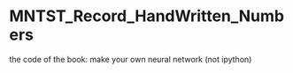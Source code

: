 # MNTST_Record_HandWritten_Numbers
the code of the book: make your own neural network (not ipython)
